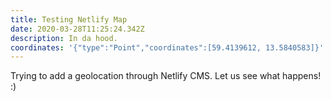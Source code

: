 ```yaml
---
title: Testing Netlify Map
date: 2020-03-28T11:25:24.342Z
description: In da hood.
coordinates: '{"type":"Point","coordinates":[59.4139612, 13.5840583]}'
---
```

Trying to add a geolocation through Netlify CMS. Let us see what happens! :)